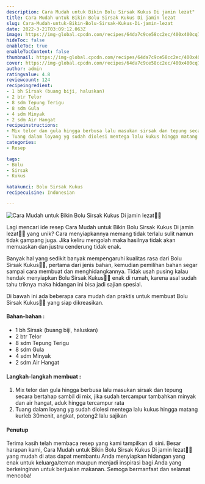 ```yaml
---
description: Cara Mudah untuk Bikin Bolu Sirsak Kukus Di jamin lezat"
title: Cara Mudah untuk Bikin Bolu Sirsak Kukus Di jamin lezat
slug: Cara-Mudah-untuk-Bikin-Bolu-Sirsak-Kukus-Di-jamin-lezat
date: 2022-3-21T03:09:12.063Z
image: https://img-global.cpcdn.com/recipes/64da7c9ce58cc2ec/400x400cq70/photo.jpg
hideToc: false
enableToc: true
enableTocContent: false
thumbnail: https://img-global.cpcdn.com/recipes/64da7c9ce58cc2ec/400x400cq70/photo.jpg
cover: https://img-global.cpcdn.com/recipes/64da7c9ce58cc2ec/400x400cq70/photo.jpg
author: admin
ratingvalue: 4.8
reviewcount: 124
recipeingredient:
- 1 bh Sirsak (buang biji, haluskan)
- 2 btr Telor
- 8 sdm Tepung Terigu
- 8 sdm Gula
- 4 sdm Minyak
- 2 sdm Air Hangat
recipeinstructions:
- Mix telor dan gula hingga berbusa lalu masukan sirsak dan tepung secara bertahap sambil di mix, jika sudah tercampur tambahkan minyak dan air hangat, aduk hingga tercampur rata
- Tuang dalam loyang yg sudah diolesi mentega lalu kukus hingga matang kurleb 30menit, angkat, potong2 lalu sajikan
categories:
- Resep

tags:
- Bolu
- Sirsak
- Kukus

katakunci: Bolu Sirsak Kukus
recipecuisine: Indonesian

---
```


![Cara Mudah untuk Bikin Bolu Sirsak Kukus Di jamin lezat👩‍🍳](https://img-global.cpcdn.com/recipes/64da7c9ce58cc2ec/400x400cq70/photo.jpg)

Lagi mencari ide resep Cara Mudah untuk Bikin Bolu Sirsak Kukus Di jamin lezat👩‍🍳 yang unik? Cara menyiapkannya memang tidak terlalu sulit namun tidak gampang juga. Jika keliru mengolah maka hasilnya tidak akan memuaskan dan justru cenderung tidak enak.

Banyak hal yang sedikit banyak mempengaruhi kualitas rasa dari Bolu Sirsak Kukus👩‍🍳, pertama dari jenis bahan, kemudian pemilihan bahan segar sampai cara membuat dan menghidangkannya. Tidak usah pusing kalau hendak menyiapkan Bolu Sirsak Kukus👩‍🍳 enak di rumah, karena asal sudah tahu triknya maka hidangan ini bisa jadi sajian spesial.

Di bawah ini ada beberapa cara mudah dan praktis untuk membuat Bolu Sirsak Kukus👩‍🍳 yang siap dikreasikan.

<!--inarticleads1-->

#### Bahan-bahan :

- 1 bh Sirsak (buang biji, haluskan)
- 2 btr Telor
- 8 sdm Tepung Terigu
- 8 sdm Gula
- 4 sdm Minyak
- 2 sdm Air Hangat

<!--inarticleads2-->

#### Langkah-langkah membuat :

1. Mix telor dan gula hingga berbusa lalu masukan sirsak dan tepung secara bertahap sambil di mix, jika sudah tercampur tambahkan minyak dan air hangat, aduk hingga tercampur rata
1. Tuang dalam loyang yg sudah diolesi mentega lalu kukus hingga matang kurleb 30menit, angkat, potong2 lalu sajikan

#### Penutup

Terima kasih telah membaca resep yang kami tampilkan di sini. Besar harapan kami, Cara Mudah untuk Bikin Bolu Sirsak Kukus Di jamin lezat👩‍🍳 yang mudah di atas dapat membantu Anda menyiapkan hidangan yang enak untuk keluarga/teman maupun menjadi inspirasi bagi Anda yang berkeinginan untuk berjualan makanan. Semoga bermanfaat dan selamat mencoba!
